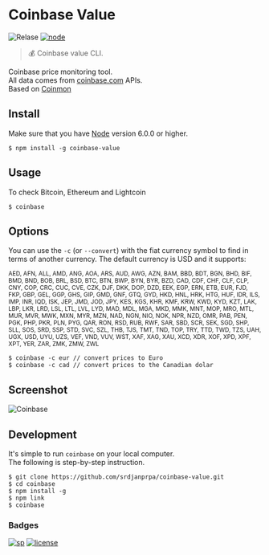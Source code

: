 # Coinbase Value
![Relase](https://img.shields.io/badge/relase-0.0.1-7ec699.svg)
[![node](https://img.shields.io/badge/NodeJs-%3E%3D6.0.0-brightgreen.svg)](http://nodejs.org/download/)

> 💰 Coinbase value CLI.

Coinbase price monitoring tool.  
All data comes from [coinbase.com](https://coinbase.com/) APIs.  
Based on [Coinmon](https://github.com/bichenkk/coinmon)

## Install

Make sure that you have [Node](https://nodejs.org/) version 6.0.0 or higher.

```
$ npm install -g coinbase-value
```

## Usage

To check Bitcoin, Ethereum and Lightcoin
```
$ coinbase
```

## Options

You can use the `-c` (or `--convert`) with the fiat currency symbol to find in terms of another currency.
The default currency is USD and it supports:

<sub>AED, AFN, ALL, AMD, ANG, AOA, ARS, AUD, AWG, AZN, BAM, BBD, BDT, BGN, BHD, BIF, BMD, BND, BOB, BRL, BSD, BTC, BTN, BWP, BYN, BYR, BZD, CAD, CDF, CHF, CLF, CLP, CNY, COP, CRC, CUC, CVE, CZK, DJF, DKK, DOP, DZD, EEK, EGP, ERN, ETB, EUR, FJD, FKP, GBP, GEL, GGP, GHS, GIP, GMD, GNF, GTQ, GYD, HKD, HNL, HRK, HTG, HUF, IDR, ILS, IMP, INR, IQD, ISK, JEP, JMD, JOD, JPY, KES, KGS, KHR, KMF, KRW, KWD, KYD, KZT, LAK, LBP, LKR, LRD, LSL, LTL, LVL, LYD, MAD, MDL, MGA, MKD, MMK, MNT, MOP, MRO, MTL, MUR, MVR, MWK, MXN, MYR, MZN, NAD, NGN, NIO, NOK, NPR, NZD, OMR, PAB, PEN, PGK, PHP, PKR, PLN, PYG, QAR, RON, RSD, RUB, RWF, SAR, SBD, SCR, SEK, SGD, SHP, SLL, SOS, SRD, SSP, STD, SVC, SZL, THB, TJS, TMT, TND, TOP, TRY, TTD, TWD, TZS, UAH, UGX, USD, UYU, UZS, VEF, VND, VUV, WST, XAF, XAG, XAU, XCD, XDR, XOF, XPD, XPF, XPT, YER, ZAR, ZMK, ZMW, ZWL</sub>

```
$ coinbase -c eur // convert prices to Euro
$ coinbase -c cad // convert prices to the Canadian dolar
```

## Screenshot
![Coinbase](https://raw.githubusercontent.com/srdjanprpa/coinbase-value/master/screenshot.png)

## Development

It's simple to run `coinbase` on your local computer.  
The following is step-by-step instruction.

```
$ git clone https://github.com/srdjanprpa/coinbase-value.git
$ cd coinbase
$ npm install -g
$ npm link
$ coinbase
```

### Badges

[![sp](https://img.shields.io/badge/Power%20by-SP-f8c555.svg)](https://srdjanprpa.com/)
[![license](https://img.shields.io/badge/licence-MIT-67cdcc.svg)](https://github.com/srdjanprpa/coinbase/blob/master/LICENSE.md)
